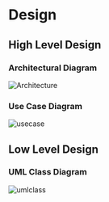 # Design

## High Level Design 

### Architectural Diagram
![Architecture](https://user-images.githubusercontent.com/89638181/132292254-ee6aacf5-86c9-475b-b4c6-aa4ded1e2646.png)

### Use Case Diagram
![usecase](https://user-images.githubusercontent.com/89638181/132292571-6316f541-ab5f-47b6-8cfd-330c5d1c4aa9.png)


## Low Level Design 

### UML Class Diagram
![umlclass](https://user-images.githubusercontent.com/89638181/132292637-89f960a4-f593-43e0-9bff-b8ff4a4b149f.png)

